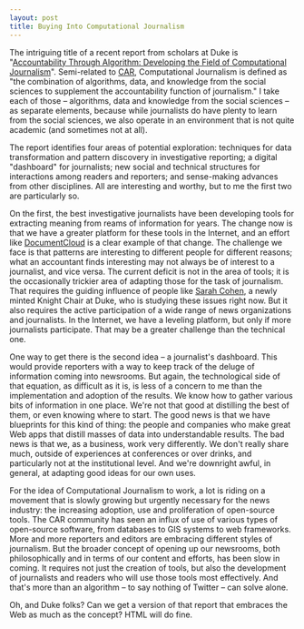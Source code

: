 ```yaml
---
layout: post
title: Buying Into Computational Journalism
---
```


The intriguing title of a recent report from scholars at Duke is "[Accountability Through Algorithm: Developing the Field of Computational Journalism](http://dewitt.sanford.duke.edu/images/uploads/About_3_Research_B_cj_1_finalreport.pdf)". Semi-related to [CAR](http://en.wikipedia.org/wiki/Database_journalism), Computational Journalism is defined as "the combination of algorithms, data, and knowledge from the social sciences to supplement the accountability function of journalism." I take each of those – algorithms, data and knowledge from the social sciences – as separate elements, because while journalists do have plenty to learn from the social sciences, we also operate in an environment that is not quite academic (and sometimes not at all).

The report identifies four areas of potential exploration: techniques for data transformation and pattern discovery in investigative reporting; a digital "dashboard" for journalists; new social and technical structures for interactions among readers and reporters; and sense-making advances from other disciplines. All are interesting and worthy, but to me the first two are particularly so.

On the first, the best investigative journalists have been developing tools for extracting meaning from reams of information for years. The change now is that we have a greater platform for these tools in the Internet, and an effort like [DocumentCloud](http://documentcloud.org/) is a clear example of that change. The challenge we face is that patterns are interesting to different people for different reasons; what an accountant finds interesting may not always be of interest to a journalist, and vice versa. The current deficit is not in the area of tools; it is the occasionally trickier area of adapting those for the task of journalism. That requires the guiding influence of people like [Sarah Cohen](http://web.archive.org/web/20091119192326/http://www.sanford.duke.edu/graduate/mpp/faculty_new.php#cohen), a newly minted Knight Chair at Duke, who is studying these issues right now. But it also requires the active participation of a wide range of news organizations and journalists. In the Internet, we have a leveling platform, but only if more journalists participate. That may be a greater challenge than the technical one.

One way to get there is the second idea – a journalist's dashboard. This would provide reporters with a way to keep track of the deluge of information coming into newsrooms. But again, the technological side of that equation, as difficult as it is, is less of a concern to me than the implementation and adoption of the results. We know how to gather various bits of information in one place. We're not that good at distilling the best of them, or even knowing where to start. The good news is that we have blueprints for this kind of thing: the people and companies who make great Web apps that distill masses of data into understandable results. The bad news is that we, as a business, work very differently. We don't really share much, outside of experiences at conferences or over drinks, and particularly not at the institutional level. And we're downright awful, in general, at adapting good ideas for our own uses.

For the idea of Computational Journalism to work, a lot is riding on a movement that is slowly growing but urgently necessary for the news industry: the increasing adoption, use and proliferation of open-source tools. The CAR community has seen an influx of use of various types of open-source software, from databases to GIS systems to web frameworks. More and more reporters and editors are embracing different styles of journalism. But the broader concept of opening up our newsrooms, both philosophically and in terms of our content and efforts, has been slow in coming. It requires not just the creation of tools, but also the development of journalists and readers who will use those tools most effectively. And that's more than an algorithm – to say nothing of Twitter – can solve alone.

Oh, and Duke folks? Can we get a version of that report that embraces the Web as much as the concept? HTML will do fine.

